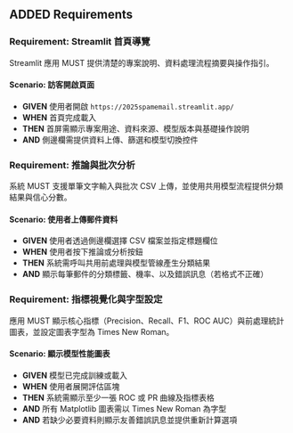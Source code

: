 ## ADDED Requirements
### Requirement: Streamlit 首頁導覽
Streamlit 應用 MUST 提供清楚的專案說明、資料處理流程摘要與操作指引。

#### Scenario: 訪客開啟頁面
- **GIVEN** 使用者開啟 `https://2025spamemail.streamlit.app/`
- **WHEN** 首頁完成載入
- **THEN** 首屏需顯示專案用途、資料來源、模型版本與基礎操作說明
- **AND** 側邊欄需提供資料上傳、篩選和模型切換控件

### Requirement: 推論與批次分析
系統 MUST 支援單筆文字輸入與批次 CSV 上傳，並使用共用模型流程提供分類結果與信心分數。

#### Scenario: 使用者上傳郵件資料
- **GIVEN** 使用者透過側邊欄選擇 CSV 檔案並指定標題欄位
- **WHEN** 使用者按下推論或分析按鈕
- **THEN** 系統需呼叫共用前處理與模型管線產生分類結果
- **AND** 顯示每筆郵件的分類標籤、機率、以及錯誤訊息（若格式不正確）

### Requirement: 指標視覺化與字型設定
應用 MUST 顯示核心指標（Precision、Recall、F1、ROC AUC）與前處理統計圖表，並設定圖表字型為 Times New Roman。

#### Scenario: 顯示模型性能圖表
- **GIVEN** 模型已完成訓練或載入
- **WHEN** 使用者展開評估區塊
- **THEN** 系統需顯示至少一張 ROC 或 PR 曲線及指標表格
- **AND** 所有 Matplotlib 圖表需以 Times New Roman 為字型
- **AND** 若缺少必要資料則顯示友善錯誤訊息並提供重新計算選項
